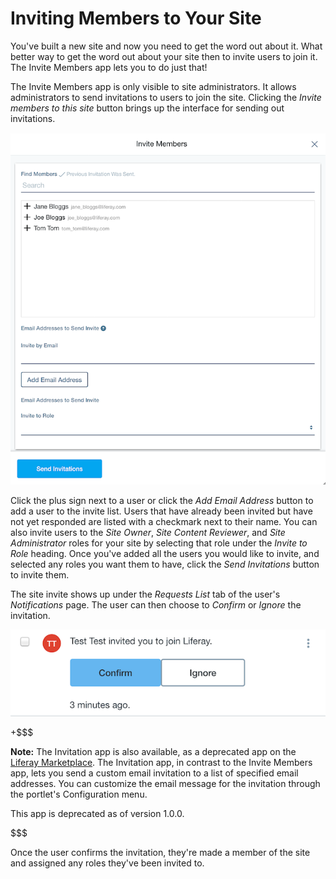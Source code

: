 # Inviting Members to Your Site [](id=inviting-members-to-your-site)

You've built a new site and now you need to get the word out about it. What 
better way to get the word out about your site then to invite users to join it. 
The Invite Members app lets you to do just that!

The Invite Members app is only visible to site administrators. It allows 
administrators to send invitations to users to join the site. Clicking the 
*Invite members to this site* button brings up the interface for sending out 
invitations.

![Figure 1: You can invite users by clicking the add sign next to the user's name.](../../../images/invite-members-dialog.png)

Click the plus sign next to a user or click the *Add Email Address* button to 
add a user to the invite list. Users that have already been invited but have not 
yet responded are listed with a checkmark next to their name. You can also 
invite users to the *Site Owner*, *Site Content Reviewer*, and 
*Site Administrator* roles for your site by selecting that role under the 
*Invite to Role* heading. Once you've added all the users you would like to 
invite, and selected any roles you want them to have, click the 
*Send Invitations* button to invite them.

The site invite shows up under the *Requests List* tab of the user's 
*Notifications* page. The user can then choose to *Confirm* or *Ignore* the 
invitation.

![Figure 2: You can confirm or ignore the invitation.](../../../images/invite-members-confirm.png)

+$$$

**Note:** The Invitation app is also available, as a deprecated app on the 
[Liferay Marketplace](http://liferay.com/marketplace). The Invitation app, in 
contrast to the Invite Members app, lets you send a custom email invitation to a 
list of specified email addresses. You can customize the email message for the 
invitation through the portlet's Configuration menu.

This app is deprecated as of version 1.0.0.

$$$

Once the user confirms the invitation, they're made a member of the site and 
assigned any roles they've been invited to.
